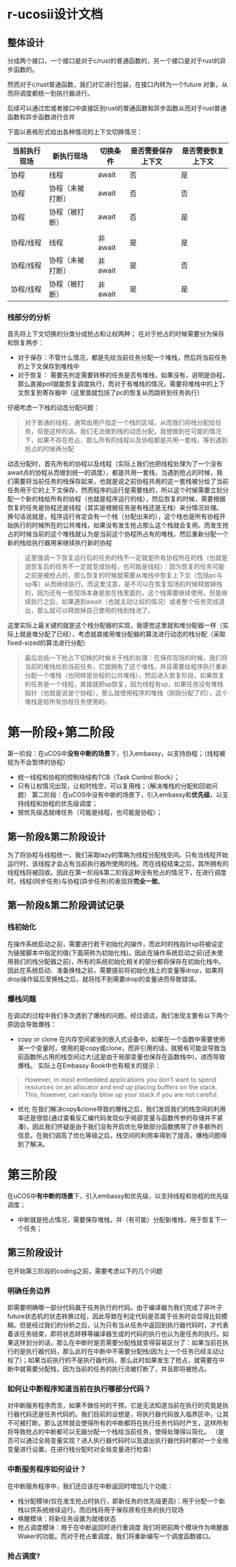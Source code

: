 # r-ucosii设计文档

## 整体设计

分成两个接口，一个接口是对于c/rust的普通函数的，另一个接口是对于rust的异步函数的。

然而对于c/rust普通函数，我们对它进行包装，在接口内转为一个future 对象，从而将调度都统一到执行器进行。

后续可以通过宏或者接口中直接区别rust的普通函数和异步函数从而对于rust普通函数和异步函数进行合并

下面以表格形式给出各种情况的上下文切换情况：

| 当前执行现场 | 新执行现场       | 切换条件 | 是否需要保存上下文 | 是否需要恢复上下文 |
| ------------ | ---------------- | -------- | ------------------ | ------------------ |
| 协程         | 线程             | await    | 否                 | 是                 |
| 协程         | 协程（未被打断） | await    | 否                 | 否                 |
| 协程         | 协程（被打断）   | await    | 否                 | 是                 |
|              |                  |          |                    |                    |
| 协程/线程    | 线程             | 非await  | 是                 | 是                 |
| 协程/线程    | 协程（未被打断） | 非await  | 是                 | 否                 |
| 协程/线程    | 协程（被打断）   | 非await  | 是                 | 是                 |

### 栈部分的分析
首先将上下文切换的分类分成抢占和让权两种；
在对于抢占的时候需要分为保存和恢复两步：

- 对于保存：不管什么情况，都是先给当前任务分配一个堆栈，然后将当前任务的上下文保存到堆栈中
- 对于恢复： 需要先判定需要转移的任务是否有堆栈，如果没有，说明是协程，那么直接poll就能恢复调度执行，而对于有堆栈的情况，需要将堆栈中的上下文恢复到寄存器中（这里面就包括了pc的恢复从而跳转到任务执行）

仔细考虑一下栈的动态分配问题：
> 对于普通的线程，通常由用户指定一个栈的区域，从而我们将栈分配给任务，但是这样的话，我们无法做到栈的动态分配，我想做到在可能的情况下，如果不存在抢占，那么所有的线程以及协程都是共用一套栈，等到遇到抢占的时候再分配

动态分配时，首先所有的协程以及线程（实际上我们也把线程处理为了一个没有await点的协程从而做到统一的调度），都是共用一套栈，当遇到抢占的时候，我们需要将当前任务的栈保存起来，也就是说之前协程共用的这一套栈被分给了当前任务用于它的上下文保存，然而程序的运行是需要栈的，所以这个时候需要立刻分配一个新的栈给所有的协程（也就是程序运行的栈），然后恢复的时候，需要根据恢复的任务是协程还是线程（其实是根据任务是有栈还是无栈）来分情况处理。
换句话说就是，程序运行肯定会有一个栈（分配出来的），这个栈也是所有协程开始执行的时候所在的公共堆栈，如果没有发生抢占那么这个栈就会复用。而发生抢占的时候当前的这个堆栈就认为是当前这个协程所占有的堆栈，然后重新分配一个新的栈给执行器用来继续执行新的协程
> 这里强调一下恢复运行后的任务的栈不一定就是所有协程所在的栈（也就是说恢复后的任务不一定就变成协程，也可能是线程）：因为恢复的任务可能之前是被抢占的，那么恢复的时候就需要从堆栈中恢复上下文（包括pc与sp等）从而继续执行。而这里注意，是不可以在恢复现场的时候释放掉栈的，因为还有一些现场本身是放在栈里面的，这个栈需要继续使用，但是继续执行之后，如果遇到await（也就主动让权的情况）或者整个任务完成退出，那么就可以释放掉自己使用的栈到栈池了。

这里实际上最关键的就是这个栈分配器的实现，我感觉这里就和堆分配器一样（实际上就是堆分配了已经），考虑就直接用堆分配器的算法进行动态的栈分配（采取fixed-sized的算法进行分配）

> 最后总结一下抢占下切换的时候关于栈的处理：在保存现场的时候，我们将当前的堆栈给到当前任务，它就拥有了这个堆栈，并且需要给程序执行重新分配一个堆栈（也同样是协程的公共堆栈），然后进入恢复阶段，如果恢复的任务是一个线程，直接就把sp恢复，因为线程有sp，如果任务没有堆栈指针（也就是说是个协程），那么就使用程序的堆栈（刚刚分配了的），这个堆栈是给所有协程任务使用的。

# 第一阶段+第二阶段
第一阶段：在uCOS中**没有中断的场景**下，引入embassy，以支持协程；（线程被视为不会暂停的协程）
- 统一线程和协程的控制块结构TCB（Task Control Block）；
- 只有让权情况出现，让权时栈空，可以复用栈；（解决堆栈的分配和回收问题）
第二阶段：在uCOS中没有中断的场景下，引入embassy和**优先级**，以支持线程和协程的优先级调度；
- 按优先级选就绪任务（可能是线程，也可能是协程）；
## 第一阶段&第二阶段设计
为了将协程与线程统一，我们采取lazy的策略为线程分配栈空间。只有当线程开始运行时，该线程才会占有当前执行器所使用的栈。而在线程结束之后，其所拥有的线程栈将被回收。因此在第一阶段&第二阶段这种没有抢占的情况下，在进行调度时，线程(同步任务)与协程(异步任务)的表现将**完全一致**。
## 第一阶段&第二阶段调试记录
### 栈初始化
在操作系统启动之前，需要进行若干初始化的操作，而此时的栈指针sp将被设定为链接脚本中指定的值(下面简称为初始化栈)。因此在操作系统启动之前(还未使用我们的栈分配器之前)，所有的系统初始化相关的部分都将保存在初始化栈中。因此在系统启动、准备换栈之前，需要提前将初始化栈上的变量等drop，如果将drop操作延后至换栈之后，就将找不到需要drop的变量进而导致错误。
### 爆栈问题
在调试的过程中我们多次遇到了爆栈的问题。经过调试，我们发现主要有以下两个原因会导致爆栈：
- copy or clone
在内存空间紧张的嵌入式设备中，如果在一个函数中需要使用某一个变量时，使用的是copy或clone，而非引用的话，就极有可能会导致当前函数所占用的栈空间过大(这是由于局部变量也保存在函数栈中)，进而导致爆栈。
实际上在Embassy Book中也有相关的提示：
> However, in most embedded applications you don’t want to spend resources on an allocator and end up placing buffers on the stack. This, however, can easily blow up your stack if you are not careful.
- 优化
在我们解决copy&clone导致的爆栈之后，我们发现我们的栈空间的利用率还是很低(通过查看反汇编代码发现似乎局部变量与函数传参的存储并不紧凑)，因此我们怀疑是由于我们没有开启优化导致部分函数携带了许多额外的信息。在我们调高了优化等级之后，栈空间的利用率得到了提高，爆栈问题得到了解决。

# 第三阶段
在uCOS中**有中断的场景**下，引入embassy和优先级，以支持线程和协程的优先级调度；
- 中断就是抢占情况，需要保存堆栈，并（有可能）分配新堆栈，用于恢复下一个任务；
## 第三阶段设计
在开始第三阶段的coding之前，需要考虑以下的几个问题
### 明确任务边界
即需要明确哪一部分代码属于任务执行的代码。由于编译器为我们完成了非叶子future状态机的状态转换过程，因此导致在判定代码是否属于任务时会显得比较模糊。但是经过我们的分析之后，认为只有当从任务中返回到执行器代码时，才代表着该任务结束，即将状态转移等编译器生成的代码的执行也认为是任务的执行。如果这样划分的话，那么在中断时是否需要分配栈就变得容易区分了：如果当前在执行的是执行器代码，那么此时在中断中不需要分配栈(因为上一个任务已经主动让权了)；如果当前执行的不是执行器代码，那么此时如果发生了抢占，就需要在中断中就需要分配栈，因为当前的任务的执行流被打断了，并且即将被抢占。
### 如何让中断程序知道当前在执行哪部分代码？
对中断服务程序而言，如果不做任何的干预，它是无法知道当前在执行的究竟是执行器代码还是任务代码的。我们目前的设想是，将执行器代码放入临界区中，让其不可被打断，那么这样就会使得所有的中断都将在执行任务代码时产生，这样所有将导致抢占的中断都可以无脑分配一个栈给当前任务，使得处理得以简化。
（是否可以通过全局变量实现？进入执行器代码时以及退出执行器代码时都对一个全局变量进行设置，在进行栈分配时对全局变量进行检查）
### 中断服务程序如何设计？
在中断服务程序中，我们还应该在中断返回时增加几个功能：
- 栈分配模块(仅在发生抢占时执行，即新任务的优先级更高)：用于分配一个新栈以供系统继续运行。而旧栈将用于保存原有任务的执行现场
- 唤醒模块：将新任务设置为就绪状态
- 抢占调度模块：用于在中断返回时进行重调度
我们将把前两个模块作为唤醒器Waker的功能。而对于抢占重调度，我们将重新编写一个调度函数接口。
### 抢占调度?
